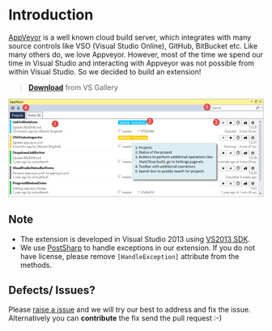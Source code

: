 # Introduction #

[AppVeyor](http://www.appveyor.com/) is a well known cloud build server, which integrates with many source controls like VSO (Visual Studio Online), GitHub, BitBucket etc. Like many others do, we love Appveyor. However, most of the time we spend our time in Visual Studio and interacting with Appveyor was not possible from within Visual Studio. So we decided to build an extension!

> [**Download**](https://visualstudiogallery.msdn.microsoft.com/54fd33fb-cd0e-4b1e-b113-a5ebb17fff20) from VS Gallery
> 
![](_Screenshots/appveyor_toolwindow_full_annotate.jpg)

## Note ##

- The extension is developed in Visual Studio 2013 using [VS2013 SDK](https://www.microsoft.com/en-gb/download/details.aspx?id=40758).
- We use [PostSharp](https://www.postsharp.net) to handle exceptions in our extension. If you do not have license, please remove `[HandleException]` attribute from the methods.


## Defects/ Issues? ##
Please [raise a issue](https://github.com/onlyutkarsh/AppVeyorExtension/issues/new) and we will try our best to address and fix the issue.
Alternatively you can **contribute** the fix send the pull request :-)
